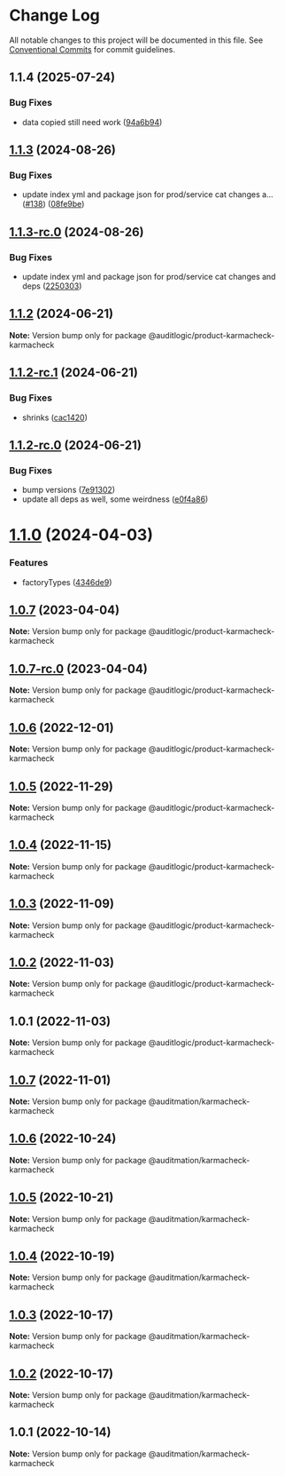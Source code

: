 # Change Log

All notable changes to this project will be documented in this file.
See [Conventional Commits](https://conventionalcommits.org) for commit guidelines.

## 1.1.4 (2025-07-24)


### Bug Fixes

* data copied still need work ([94a6b94](https://github.com/zerobias-org/product/commit/94a6b942fb0516367548599d739529536132755a))





## [1.1.3](https://github.com/auditlogic/product/compare/@auditlogic/product-karmacheck-karmacheck@1.1.2...@auditlogic/product-karmacheck-karmacheck@1.1.3) (2024-08-26)


### Bug Fixes

* update index yml and package json for prod/service cat changes a… ([#138](https://github.com/auditlogic/product/issues/138)) ([08fe9be](https://github.com/auditlogic/product/commit/08fe9beb1c8457462a19bc69caa02e6212d97e1a))





## [1.1.3-rc.0](https://github.com/auditlogic/product/compare/@auditlogic/product-karmacheck-karmacheck@1.1.2...@auditlogic/product-karmacheck-karmacheck@1.1.3-rc.0) (2024-08-26)


### Bug Fixes

* update index yml and package json for prod/service cat changes and deps ([2250303](https://github.com/auditlogic/product/commit/225030363a363608240135b7ebed386b28f01e4b))





## [1.1.2](https://github.com/auditlogic/product/compare/@auditlogic/product-karmacheck-karmacheck@1.1.2-rc.1...@auditlogic/product-karmacheck-karmacheck@1.1.2) (2024-06-21)

**Note:** Version bump only for package @auditlogic/product-karmacheck-karmacheck





## [1.1.2-rc.1](https://github.com/auditlogic/product/compare/@auditlogic/product-karmacheck-karmacheck@1.1.2-rc.0...@auditlogic/product-karmacheck-karmacheck@1.1.2-rc.1) (2024-06-21)


### Bug Fixes

* shrinks ([cac1420](https://github.com/auditlogic/product/commit/cac14200fefcd8183ab69fe89a47bd3f70f563e9))





## [1.1.2-rc.0](https://github.com/auditlogic/product/compare/@auditlogic/product-karmacheck-karmacheck@1.1.0...@auditlogic/product-karmacheck-karmacheck@1.1.2-rc.0) (2024-06-21)


### Bug Fixes

* bump versions ([7e91302](https://github.com/auditlogic/product/commit/7e913023b8b312150ed7762c32fbbe616be71de5))
* update all deps as well, some weirdness ([e0f4a86](https://github.com/auditlogic/product/commit/e0f4a864714e2d3de6bbf3da014d5312fe53be2f))





# [1.1.0](https://github.com/auditlogic/product/compare/@auditlogic/product-karmacheck-karmacheck@1.0.7...@auditlogic/product-karmacheck-karmacheck@1.1.0) (2024-04-03)


### Features

* factoryTypes ([4346de9](https://github.com/auditlogic/product/commit/4346de92693aee892fccf725338ffc7b80ab182b))





## [1.0.7](https://github.com/auditlogic/product/compare/@auditlogic/product-karmacheck-karmacheck@1.0.6...@auditlogic/product-karmacheck-karmacheck@1.0.7) (2023-04-04)

**Note:** Version bump only for package @auditlogic/product-karmacheck-karmacheck





## [1.0.7-rc.0](https://github.com/auditlogic/product/compare/@auditlogic/product-karmacheck-karmacheck@1.0.6...@auditlogic/product-karmacheck-karmacheck@1.0.7-rc.0) (2023-04-04)

**Note:** Version bump only for package @auditlogic/product-karmacheck-karmacheck





## [1.0.6](https://github.com/auditlogic/product/compare/@auditlogic/product-karmacheck-karmacheck@1.0.5...@auditlogic/product-karmacheck-karmacheck@1.0.6) (2022-12-01)

**Note:** Version bump only for package @auditlogic/product-karmacheck-karmacheck





## [1.0.5](https://github.com/auditlogic/product/compare/@auditlogic/product-karmacheck-karmacheck@1.0.4...@auditlogic/product-karmacheck-karmacheck@1.0.5) (2022-11-29)

**Note:** Version bump only for package @auditlogic/product-karmacheck-karmacheck





## [1.0.4](https://github.com/auditlogic/product/compare/@auditlogic/product-karmacheck-karmacheck@1.0.3...@auditlogic/product-karmacheck-karmacheck@1.0.4) (2022-11-15)

**Note:** Version bump only for package @auditlogic/product-karmacheck-karmacheck





## [1.0.3](https://github.com/auditlogic/product/compare/@auditlogic/product-karmacheck-karmacheck@1.0.2...@auditlogic/product-karmacheck-karmacheck@1.0.3) (2022-11-09)

**Note:** Version bump only for package @auditlogic/product-karmacheck-karmacheck





## [1.0.2](https://github.com/auditlogic/product/compare/@auditlogic/product-karmacheck-karmacheck@1.0.1...@auditlogic/product-karmacheck-karmacheck@1.0.2) (2022-11-03)

**Note:** Version bump only for package @auditlogic/product-karmacheck-karmacheck





## 1.0.1 (2022-11-03)

**Note:** Version bump only for package @auditlogic/product-karmacheck-karmacheck





## [1.0.7](https://github.com/auditmation/store-content/compare/@auditmation/karmacheck-karmacheck@1.0.6...@auditmation/karmacheck-karmacheck@1.0.7) (2022-11-01)

**Note:** Version bump only for package @auditmation/karmacheck-karmacheck





## [1.0.6](https://github.com/auditmation/store-content/compare/@auditmation/karmacheck-karmacheck@1.0.5...@auditmation/karmacheck-karmacheck@1.0.6) (2022-10-24)

**Note:** Version bump only for package @auditmation/karmacheck-karmacheck





## [1.0.5](https://github.com/auditmation/store-content/compare/@auditmation/karmacheck-karmacheck@1.0.4...@auditmation/karmacheck-karmacheck@1.0.5) (2022-10-21)

**Note:** Version bump only for package @auditmation/karmacheck-karmacheck





## [1.0.4](https://github.com/auditmation/store-content/compare/@auditmation/karmacheck-karmacheck@1.0.3...@auditmation/karmacheck-karmacheck@1.0.4) (2022-10-19)

**Note:** Version bump only for package @auditmation/karmacheck-karmacheck





## [1.0.3](https://github.com/auditmation/store-content/compare/@auditmation/karmacheck-karmacheck@1.0.2...@auditmation/karmacheck-karmacheck@1.0.3) (2022-10-17)

**Note:** Version bump only for package @auditmation/karmacheck-karmacheck





## [1.0.2](https://github.com/auditmation/store-content/compare/@auditmation/karmacheck-karmacheck@1.0.1...@auditmation/karmacheck-karmacheck@1.0.2) (2022-10-17)

**Note:** Version bump only for package @auditmation/karmacheck-karmacheck





## 1.0.1 (2022-10-14)

**Note:** Version bump only for package @auditmation/karmacheck-karmacheck
